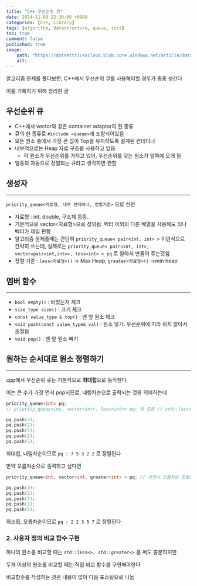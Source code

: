 ```yaml
---
title: "C++ 우선순위 큐"
date: 2024-11-09 22:30:00 +0900
categories: [C++, Library]  
tags: [algorithm, datastructure, queue, sort]     
toc: true
comment: false
published: true
image:
    path: "https://dotnettrickscloud.blob.core.windows.net/article/data%20structures/3720240402230348.com-png-to-webp-converter"
    alt: 
---
```


알고리즘 문제를 풀다보면, C++에서 우선순위 큐를 사용해야할 경우가 종종 생긴다

이를 기록하기 위해 정리한 글

## 우선순위 큐
- C++에서 vector와 같은 container adaptor의 한 종류
- 큐의 한 종류로 `#include <queue>`에 포함되어있음
- 모든 원소 중에서 가장 큰 값이 Top을 유지하도록 설계된 컨테이너
- 내부적으로는 Heap 자료 구조를 사용하고 있음
	- 각 원소가 우선순위를 가지고 있어, 우선순위를 갖는 원소가 앞쪽에 오게 됨
- 일종의 자동으로 정렬되는 큐라고 생각하면 편함

## 생성자
---
`priority_queue<자료형, 내부 컨테이너, 정렬기준>` 으로 선언
- 자료형 : int, double, 구조체 등등..
- 기본적으로 vector<자료형>으로 정의됨. 벡터 이외의 다른 배열을 사용해도 되나 벡터가 제일 편함
- 알고리즘 문제풀때는 간단히 `priority_queue< pair<int, int> >` 이런식으로 간략히 쓰는데, 실제로는
  `priority_queue< pair<int, int>, vector<pair<int,int>>, less<int> > pq` 로 알아서 만들어 주는것임 
- 정렬 기준 : `less<자료형>()` → Max Heap, `greater<자료형>()` →min heap

## 멤버 함수
---
- `bool empty()` : 비었는지 체크
- `size_type size()` : 크기 체크
- `const value_type & top()` : 맨 앞 원소 체크
- `void push(const value_type& val)` : 원소 넣기. 우선순위에 따라 위치 알아서 조절됨
- `void pop()` : 맨 앞 원소 빼기

## 원하는 순서대로 원소 정렬하기
---

cpp에서 우선순위 큐는 기본적으로 **최대힙**으로 동작한다

이는 큰 수가 가장 먼저 pop되므로, 내림차순으로 출력되는 것을 의미하는데

```cpp
priority_queue<int> pq;
// priority_queue<int, vector<int>, less<int>> pq; 와 같음 // std::less<>이용

pq.push(3);
pq.push(2);
pq.push(7);
pq.push(2);
pq.push(5);

```
최대힙, 내림차순이므로 `pq : 7 5 3 2 2` 로 정렬된다

만약 오름차순으로 출력하고 싶다면

```cpp
priority_queue<int, vector<int, greater<int> > pq; // 선언시 오름차순 정렬로 선언 // std::greater<> 이용

pq.push(3);
pq.push(2);
pq.push(7);
pq.push(2);
pq.push(5);
```

최소힙, 오름차순이므로 `pq : 2 2 3 5 7` 로 정렬된다

### 2. 사용자 정의 비교 함수 구현 

하나의 원소를 비교할 때는 `std::less<>, std::greater<>` 를 써도 충분하지만

두개 이상의 원소를 비교할 때는 직접 비교 함수를 구현해야한다

비교함수를 작성하는 것은 내용이 많아 다음 포스팅으로 나눔

